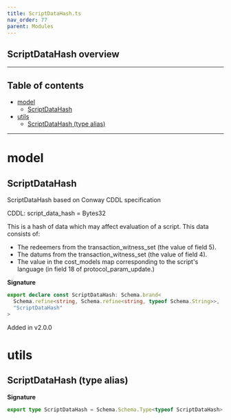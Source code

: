 ```yaml
---
title: ScriptDataHash.ts
nav_order: 77
parent: Modules
---
```


## ScriptDataHash overview

---

<h2 class="text-delta">Table of contents</h2>

- [model](#model)
  - [ScriptDataHash](#scriptdatahash)
- [utils](#utils)
  - [ScriptDataHash (type alias)](#scriptdatahash-type-alias)

---

# model

## ScriptDataHash

ScriptDataHash based on Conway CDDL specification

CDDL: script_data_hash = Bytes32

This is a hash of data which may affect evaluation of a script.
This data consists of:

- The redeemers from the transaction_witness_set (the value of field 5).
- The datums from the transaction_witness_set (the value of field 4).
- The value in the cost_models map corresponding to the script's language
  (in field 18 of protocol_param_update.)

**Signature**

```ts
export declare const ScriptDataHash: Schema.brand<
  Schema.refine<string, Schema.refine<string, typeof Schema.String>>,
  "ScriptDataHash"
>
```

Added in v2.0.0

# utils

## ScriptDataHash (type alias)

**Signature**

```ts
export type ScriptDataHash = Schema.Schema.Type<typeof ScriptDataHash>
```
